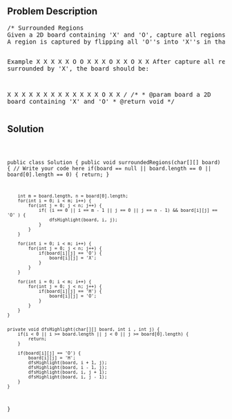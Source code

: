 <!--
<style>
  body { font-family: Arial, sans-serif; }
  .container { max-width: 500px; margin: auto; padding: 20px; }
  .comment-block { background-color: #f9f9f9; padding: 10px; border-left: 5px solid #ccc; }
  .code-block { background-color: #f4f4f4; padding: 10px; border: 1px solid #ddd; }
</style>
-->

<div class='container'>
<h2>Problem Description</h2>
<div class='comment-block'>
<pre>
/* Surrounded Regions
Given a 2D board containing 'X' and 'O', capture all regions surrounded by 'X'.
A region is captured by flipping all 'O''s into 'X''s in that surrounded region.

Example
X X X X
X O O X
X X O X
X O X X
After capture all regions surrounded by 'X', the board should be:

X X X X
X X X X
X X X X
X O X X
*/
    /**
     * @param board a 2D board containing 'X' and 'O'
     * @return void
     */
</pre>
</div>

<h2>Solution</h2>
<div class='code-block'>
<pre><code class='language-java'>

public class Solution {
    public void surroundedRegions(char[][] board) {
        // Write your code here
        if(board == null || board.length == 0 || board[0].length == 0) {
            return;
        }
        
        int m = board.length, n = board[0].length;
        for(int i = 0; i < m; i++) {
            for(int j = 0; j < n; j++) {
                if( (i == 0 || i == m - 1 || j == 0 || j == n - 1) && board[i][j] == 'O' ) {
                    dfsHighlight(board, i, j);
                }
            }
        }
        
        for(int i = 0; i < m; i++) {
            for(int j = 0; j < n; j++) {
                if(board[i][j] == 'O') {
                    board[i][j] = 'X';
                }
            }
        }        
        
        for(int i = 0; i < m; i++) {
            for(int j = 0; j < n; j++) {
                if(board[i][j] == 'H') {
                    board[i][j] = 'O';
                }
            }
        }        
    }
    
    
    private void dfsHighlight(char[][] board, int i , int j) {
        if(i < 0 || i >= board.length || j < 0 || j >= board[0].length) {
            return;
        }
        
        if(board[i][j] == 'O') {
            board[i][j] = 'H';
            dfsHighlight(board, i + 1, j);
            dfsHighlight(board, i - 1, j);
            dfsHighlight(board, i, j + 1);
            dfsHighlight(board, i, j - 1);
        }
    }    
}</code></pre>
</div>
</div>

